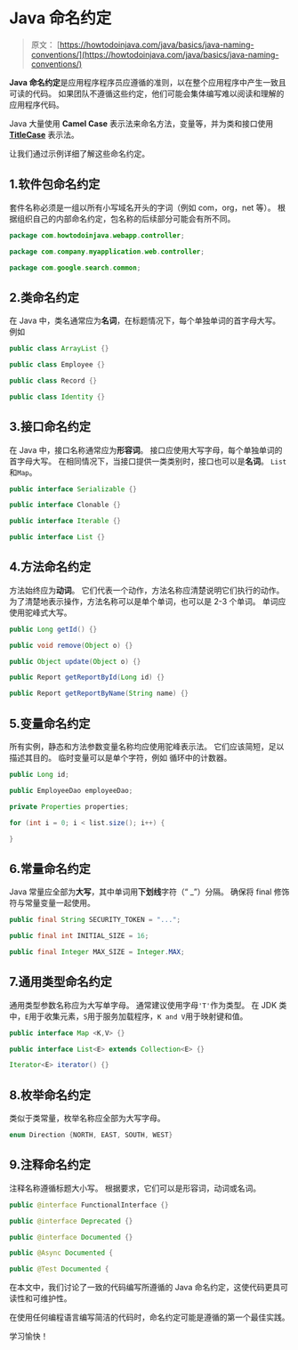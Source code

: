 # Java 命名约定

> 原文： [https://howtodoinjava.com/java/basics/java-naming-conventions/](https://howtodoinjava.com/java/basics/java-naming-conventions/)

**Java 命名约定**是应用程序程序员应遵循的准则，以在整个应用程序中产生一致且可读的代码。 如果团队不遵循这些约定，他们可能会集体编写难以阅读和理解的应用程序代码。

Java 大量使用 **Camel Case** 表示法来命名方法，变量等，并为类和接口使用 **[TitleCase](https://howtodoinjava.com/java/string/convert-string-to-titlecase/)** 表示法。

让我们通过示例详细了解这些命名约定。

## 1.软件包命名约定

套件名称必须是一组以所有小写域名开头的字词（例如 com，org，net 等）。 根据组织自己的内部命名约定，包名称的后续部分可能会有所不同。

```java
package com.howtodoinjava.webapp.controller;

package com.company.myapplication.web.controller;

package com.google.search.common;

```

## 2.类命名约定

在 Java 中，类名通常应为**名词**，在标题情况下，每个单独单词的首字母大写。 例如

```java
public class ArrayList {}

public class Employee {}

public class Record {}

public class Identity {}

```

## 3.接口命名约定

在 Java 中，接口名称通常应为**形容词**。 接口应使用大写字母，每个单独单词的首字母大写。 在相同情况下，当接口提供一类类别时，接口也可以是**名词**。 `List`和`Map`。

```java
public interface Serializable {}

public interface Clonable {}

public interface Iterable {}

public interface List {}

```

## 4.方法命名约定

方法始终应为**动词**。 它们代表一个动作，方法名称应清楚说明它们执行的动作。 为了清楚地表示操作，方法名称可以是单个单词，也可以是 2-3 个单词。 单词应使用驼峰式大写。

```java
public Long getId() {}

public void remove(Object o) {}

public Object update(Object o) {}

public Report getReportById(Long id) {}

public Report getReportByName(String name) {}

```

## 5.变量命名约定

所有实例，静态和方法参数变量名称均应使用驼峰表示法。 它们应该简短，足以描述其目的。 临时变量可以是单个字符，例如 循环中的计数器。

```java
public Long id;

public EmployeeDao employeeDao;

private Properties properties;

for (int i = 0; i < list.size(); i++) {

}

```

## 6.常量命名约定

Java 常量应全部为**大写**，其中单词用**下划线**字符（“ _”）分隔。 确保将 final 修饰符与常量变量一起使用。

```java
public final String SECURITY_TOKEN = "...";

public final int INITIAL_SIZE = 16;

public final Integer MAX_SIZE = Integer.MAX;

```

## 7.通用类型命名约定

通用类型参数名称应为大写单字母。 通常建议使用字母`'T'`作为类型。 在 JDK 类中，`E`用于收集元素，`S`用于服务加载程序，`K and V`用于映射键和值。

```java
public interface Map <K,V> {}

public interface List<E> extends Collection<E> {}

Iterator<E> iterator() {}

```

## 8.枚举命名约定

类似于类常量，枚举名称应全部为大写字母。

```java
enum Direction {NORTH, EAST, SOUTH, WEST}

```

## 9.注释命名约定

注释名称遵循标题大小写。 根据要求，它们可以是形容词，动词或名词。

```java
public @interface FunctionalInterface {}

public @interface Deprecated {}

public @interface Documented {}

public @Async Documented {

public @Test Documented {

```

在本文中，我们讨论了一致的代码编写所遵循的 Java 命名约定，这使代码更具可读性和可维护性。

在使用任何编程语言编写简洁的代码时，命名约定可能是遵循的第一个最佳实践。

学习愉快！